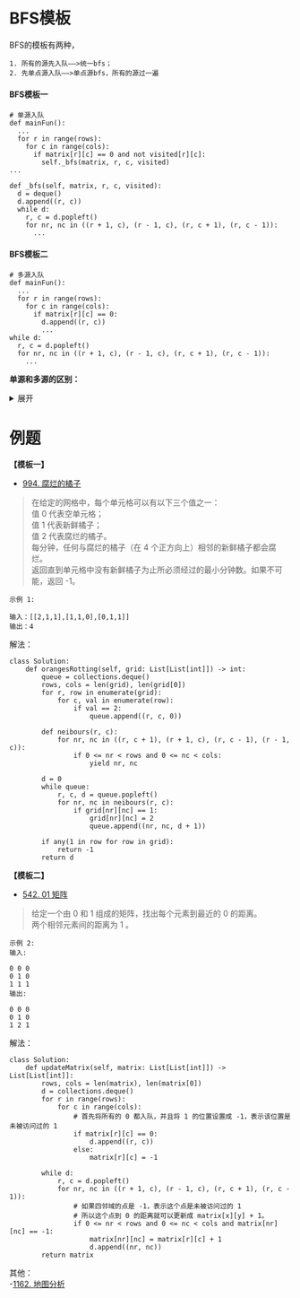 # BFS模板
BFS的模板有两种，
```shell
1. 所有的源先入队——>统一bfs；
2. 先单点源入队——>单点源bfs，所有的源过一遍
```

#### BFS模板一
```python3
# 单源入队
def mainFun():
  ...
  for r in range(rows): 
    for c in range(cols):
      if matrix[r][c] == 0 and not visited[r][c]:
        self._bfs(matrix, r, c, visited)
...

def _bfs(self, matrix, r, c, visited):
  d = deque()
  d.append((r, c))
  while d:
    r, c = d.popleft()
    for nr, nc in ((r + 1, c), (r - 1, c), (r, c + 1), (r, c - 1)):
      ...
```

#### BFS模板二
```python3
# 多源入队
def mainFun():
  ...
  for r in range(rows):
    for c in range(cols):
      if matrix[r][c] == 0:
        d.append((r, c))
        ...
while d:
  r, c = d.popleft()
  for nr, nc in ((r + 1, c), (r - 1, c), (r, c + 1), (r, c - 1)):
    ...
```

**单源和多源的区别：**
<details>
<summary>展开</summary>
  
- 单源按个遍历源，每个源调用一次bfs()        
  多源先所有源入队，紧接着直接 **出队-入队** 广度搜索；

- 单源有单独的bfs函数     
  多源bfs写在当前函数内
  
</details>


# 例题

**【模板一】**
- [994. 腐烂的橘子](https://leetcode-cn.com/problems/rotting-oranges/)
> 在给定的网格中，每个单元格可以有以下三个值之一：      
值 0 代表空单元格；     
值 1 代表新鲜橘子；   
值 2 代表腐烂的橘子。      
每分钟，任何与腐烂的橘子（在 4 个正方向上）相邻的新鲜橘子都会腐烂。       
返回直到单元格中没有新鲜橘子为止所必须经过的最小分钟数。如果不可能，返回 -1。    

```shell
示例 1:

输入：[[2,1,1],[1,1,0],[0,1,1]]
输出：4
```

解法：
```python3
class Solution:
    def orangesRotting(self, grid: List[List[int]]) -> int:
        queue = collections.deque()
        rows, cols = len(grid), len(grid[0])
        for r, row in enumerate(grid):
            for c, val in enumerate(row):
                if val == 2:
                    queue.append((r, c, 0))

        def neibours(r, c):
            for nr, nc in ((r, c + 1), (r + 1, c), (r, c - 1), (r - 1, c)):
                if 0 <= nr < rows and 0 <= nc < cols:
                    yield nr, nc

        d = 0
        while queue:
            r, c, d = queue.popleft()
            for nr, nc in neibours(r, c):
                if grid[nr][nc] == 1:
                    grid[nr][nc] = 2
                    queue.append((nr, nc, d + 1))
        
        if any(1 in row for row in grid):
            return -1
        return d
```

**【模板二】**
- [542. 01 矩阵](https://leetcode-cn.com/problems/01-matrix/)
> 给定一个由 0 和 1 组成的矩阵，找出每个元素到最近的 0 的距离。   
两个相邻元素间的距离为 1 。
```shell
示例 2:
输入:

0 0 0
0 1 0
1 1 1
输出:

0 0 0
0 1 0
1 2 1
```
解法：
```python3
class Solution:
    def updateMatrix(self, matrix: List[List[int]]) -> List[List[int]]:
        rows, cols = len(matrix), len(matrix[0])
        d = collections.deque()
        for r in range(rows):
            for c in range(cols):
                # 首先将所有的 0 都入队，并且将 1 的位置设置成 -1，表示该位置是 未被访问过的 1
                if matrix[r][c] == 0:
                    d.append((r, c))
                else:
                    matrix[r][c] = -1
        
        while d:
            r, c = d.popleft()
            for nr, nc in ((r + 1, c), (r - 1, c), (r, c + 1), (r, c - 1)):
                # 如果四邻域的点是 -1，表示这个点是未被访问过的 1
                # 所以这个点到 0 的距离就可以更新成 matrix[x][y] + 1。
                if 0 <= nr < rows and 0 <= nc < cols and matrix[nr][nc] == -1:
                    matrix[nr][nc] = matrix[r][c] + 1
                    d.append((nr, nc))
        return matrix
```
其他：   
-[1162. 地图分析](https://leetcode-cn.com/problems/as-far-from-land-as-possible/)
